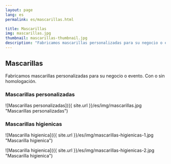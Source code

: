 ```yaml
---
layout: page
lang: es
permalink: es/mascarillas.html

title: Mascarillas
img: mascarillas.jpg
thumbnail: mascarillas-thumbnail.jpg
description: "Fabricamos mascarillas personalizadas para su negocio o evento. Con o sin homologación."
---
```

## Mascarillas

Fabricamos mascarillas personalizadas para su negocio o evento. Con o sin homologación.

### Mascarillas personalizadas
![Mascarillas personalizadas]({{ site.url }}/es/img/mascarillas.jpg "Mascarillas personalizadas")

### Mascarillas higienicas
![Mascarilla higienica]({{ site.url }}/es/img/mascarillas-higienicas-1.jpg "Mascarilla higienica")

![Mascarilla higienica]({{ site.url }}/es/img/mascarillas-higienicas-2.jpg "Mascarilla higienica")
